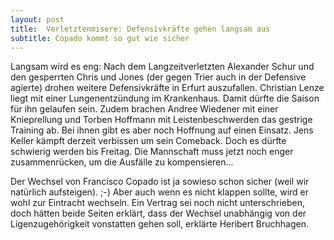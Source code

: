 ```yaml
---
layout: post
title:  Verletztenmisere: Defensivkräfte gehen langsam aus
subtitle: Copado kommt so gut wie sicher
---
```


Langsam wird es eng: Nach dem Langzeitverletzten Alexander Schur und den gesperrten Chris und Jones (der gegen Trier auch in der Defensive agierte) drohen weitere Defensivkräfte in Erfurt auszufallen. Christian Lenze liegt mit einer Lungenentzündung im Krankenhaus. Damit dürfte die Saison für ihn gelaufen sein. Zudem brachen Andree Wiedener mit einer Knieprellung und Torben Hoffmann mit Leistenbeschwerden das gestrige Training ab. Bei ihnen gibt es aber noch Hoffnung auf einen Einsatz. Jens Keller kämpft derzeit verbissen um sein Comeback. Doch es dürfte schwierig werden bis Freitag. Die Mannschaft muss jetzt noch enger zusammenrücken, um die Ausfälle zu kompensieren...

Der Wechsel von Francisco Copado ist ja sowieso schon sicher (weil wir natürlich aufsteigen). ;-) Aber auch wenn es nicht klappen sollte, wird er wohl zur Eintracht wechseln. Ein Vertrag sei noch nicht unterschrieben, doch hätten beide Seiten erklärt, dass der Wechsel unabhängig von der Ligenzugehörigkeit vonstatten gehen soll, erklärte Heribert Bruchhagen.
